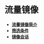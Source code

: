 # 流量镜像<a name="vpc_mirror_01"></a>
-   **[流量镜像简介](流量镜像简介.md)**  
-   **[筛选条件](筛选条件.md)**  
-   **[镜像会话](镜像会话.md)**  
